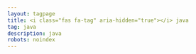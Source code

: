 ```yaml
---
layout: tagpage
title: <i class="fas fa-tag" aria-hidden="true"></i> java
tag: java
description: java
robots: noindex
---
```

